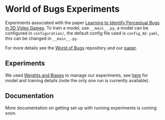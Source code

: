 # World of Bugs Experiments

Experiments associated with the paper [Learning to Identify Perceptual Bugs in 3D Video Games](https://arxiv.org/abs/2202.12884). To train a model, use `__main__.py`, a model can be configured in `configuration/`, the default config file used is `config_AE.yaml`, this can be changed in `__main__.py`.

For more details see the [World of Bugs](https://github.com/BenedictWilkins/world-of-bugs) repository and our [paper](https://arxiv.org/abs/2202.12884).

## Experiments

We used [Weights and Biases](https://wandb.ai/) to manage our experiments, see [here](https://wandb.ai/benedict-wilkins/WOB-Experiments) for model and training details (note the only one run is currently available).

## Documentation

More documentation on getting set up with running experiments is coming soon.

